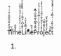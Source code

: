 
T̓̐̍̽̃̒̂͒̂̍͒ͨͥ̚iͦͮͦ̈́ͦ̀̈ͭͬm̂̍̄̑̂ë́ͭͥ̍ͯ̽̽ͤ͐͛̉̊͛̂̑̀L̓͌̓͆͑̈́̅̆͐ͪͥ͛̎̄̌̂ͧͩi͗́̿͋̓̆͗n͆͌͗̓͆ͩ͒ëͧ̽̏P̌͌̓̂̄͆͛͋̃̄̋ͭ͆̽̚rͮͩͩ́ͫͤͣ̿ͯ̎̔ͯͦ̀̓óͣ̽͗͑ͣ̎̇͋ͦ̎ͦͭͮ̓̓̾j̑̀ͤ̏̽͂̅ͩe̓ͧ̉̊ͭ̐̔̋c͊ͦ̔tͣ̅̓̀̃̓ͥ̓̅̅̾ͦͭͦ̒͒̽͂̚


1.
